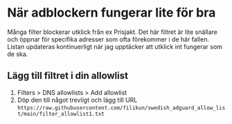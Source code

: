 # När adblockern fungerar lite för bra

Många filter blockerar utklick från ex Prisjakt. Det här filtret är lite snällare och öppnar för specifika adresser som ofta förekommer i de här fallen. Listan updateras kontinuerligt när jag upptäcker att utklick int fungerar som de ska.

## Lägg till filtret i din allowlist
1. Filters > DNS allowlists > Add allowlist 
2. Döp den till något trevligt och lägg till URL `https://raw.githubusercontent.com/filikun/swedish_adguard_allow_list/main/filter_allowlist1.txt`
